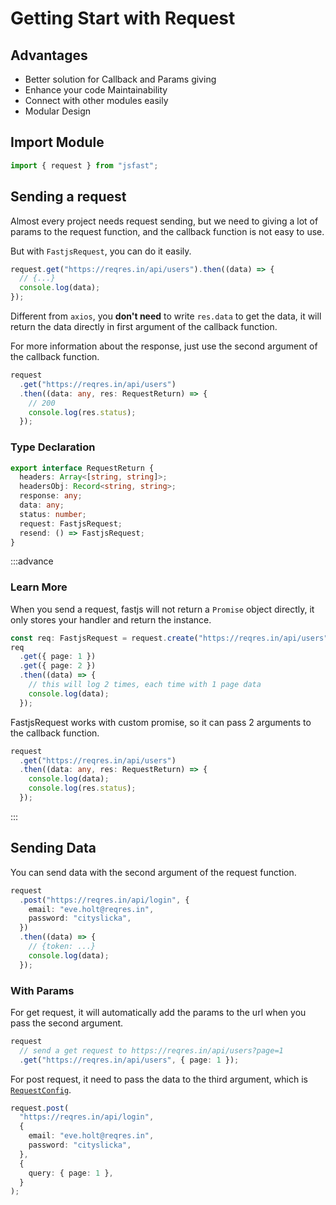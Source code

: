 # Getting Start with Request

## Advantages

- Better solution for Callback and Params giving
- Enhance your code Maintainability
- Connect with other modules easily
- Modular Design

## Import Module

```typescript
import { request } from "jsfast";
```

## Sending a request

Almost every project needs request sending, but we need to giving a lot of params to the request function, and the callback function is not easy to use.

But with `FastjsRequest`, you can do it easily.

```typescript
request.get("https://reqres.in/api/users").then((data) => {
  // {...}
  console.log(data);
});
```

Different from `axios`, you **don't need** to write `res.data` to get the data, it will return the data directly in first argument of the callback function.

For more information about the response, just use the second argument of the callback function.

```typescript
request
  .get("https://reqres.in/api/users")
  .then((data: any, res: RequestReturn) => {
    // 200
    console.log(res.status);
  });
```

### Type Declaration

```typescript
export interface RequestReturn {
  headers: Array<[string, string]>;
  headersObj: Record<string, string>;
  response: any;
  data: any;
  status: number;
  request: FastjsRequest;
  resend: () => FastjsRequest;
}
```

:::advance

### Learn More

When you send a request, fastjs will not return a `Promise` object directly, it only stores your handler and return the instance.

```typescript
const req: FastjsRequest = request.create("https://reqres.in/api/users");
req
  .get({ page: 1 })
  .get({ page: 2 })
  .then((data) => {
    // this will log 2 times, each time with 1 page data
    console.log(data);
  });
```

FastjsRequest works with custom promise, so it can pass 2 arguments to the callback function.

```typescript
request
  .get("https://reqres.in/api/users")
  .then((data: any, res: RequestReturn) => {
    console.log(data);
    console.log(res.status);
  });
```

:::

## Sending Data

You can send data with the second argument of the request function.

```typescript
request
  .post("https://reqres.in/api/login", {
    email: "eve.holt@reqres.in",
    password: "cityslicka",
  })
  .then((data) => {
    // {token: ...}
    console.log(data);
  });
```

### With Params

For get request, it will automatically add the params to the url when you pass the second argument.

```typescript
request
  // send a get request to https://reqres.in/api/users?page=1
  .get("https://reqres.in/api/users", { page: 1 });
```

For post request, it need to pass the data to the third argument, which is [`RequestConfig`]().

```typescript
request.post(
  "https://reqres.in/api/login",
  {
    email: "eve.holt@reqres.in",
    password: "cityslicka",
  },
  {
    query: { page: 1 },
  }
);
```